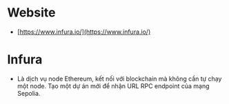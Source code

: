 # Website
- [https://www.infura.io/](https://www.infura.io/)

# Infura
- Là dịch vụ node Ethereum, kết nối với blockchain mà không cần tự chạy một node. Tạo một dự án mới để nhận URL RPC endpoint của mạng Sepolia.